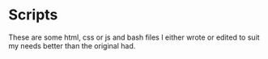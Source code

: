 # Scripts

These are some html, css or js and bash files I either wrote or edited to suit my needs better than the original had.

